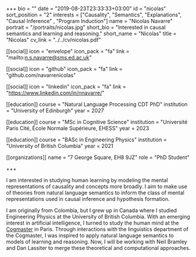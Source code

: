 +++
bio = ""
date = "2019-08-23T23:33:33+03:00"
id = "nicolas"
sort_position = "2"
interests = ["Causality", "Semantics", "Explanations", "Causal Inference" , "Program Induction"]
name = "Nicolas Navarre"
portrait = "/portraits/nicolas.jpg"
short_bio = "Interested in causal semantics and learning and reasoning."
short_name = "Nicolas"
title = "Nicolas"
cv_link = "../../cv/nicolas.pdf"

[[social]]
    icon = "envelope"
    icon_pack = "fa"
    link = "mailto:n.s.navarre@sms.ed.ac.uk"

[[social]]
    icon = "github"
    icon_pack = "fa"
    link = "github.com/navarrenicolas"

[[social]]
    icon = "linkedin"
    icon_pack = "fa"
    link = "https://www.linkedin.com/in/nnavarre/"

[[education]]
    course = "Natural Language Processing CDT PhD"
    institution = "University of Edinburgh"
    year = 2027

[[education]]
    course = "MSc in Cognitive Science"
    institution = "Université Paris Cité, École Normale Supérieure, EHESS"
    year = 2023

[[education]]
    course = "BASc in Engineering Physics"
    institution = "University of British Columbia"
    year = 2021

[[organizations]]
    name = "7 George Square, EH8 9JZ"
    role = "PhD Student"

+++

<!-- You can write $\LaTeX$ and *Markdown* here. -->

I am interested in studying human learning by modeling the mental representations of causality and concepts more broadly.
I aim to make use of theories from natural language semantics to inform the class of mental representations used in causal inference and hypothesis formation.

I am originally from Colombia, but I grew up in Canada where I studied Engineering Physics at the University of British Columbia.
With an emerging interest in artificial intelligence, I turned to study the human mind at the [Cogmaster](https://psl.eu/en/education/cognitive-science-cogmaster) in Paris.
Through interactions with the linguistics department of the Cogmaster, I was inspired to apply natural language semantics to models of learning and reasoning.
Now, I will be working with Neil Bramley and Dan Lassiter to merge these theoretical and computational approaches.


